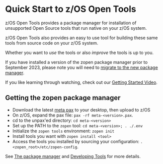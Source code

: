 # Quick Start to z/OS Open Tools

z/OS Open Tools provides a package manager for 
installation of unsupported Open Source tools that run native on your z/OS system. 

z/OS Open Tools also provides an easy to use tool for building these same tools from 
source code on your z/OS system. 

Whether you want to _use_ the tools or also _improve_ the tools is up to you.

If you have installed a version of the zopen package manager prior to September 2023, 
please note you will need to [migrate to the new package manager](Migration.md). 

If you like learning through watching, check out our [Getting Started Video](https://ibm.box.com/s/xh9a6tld8z51a5x3qauhnk0idp7vgkrw). 

## Getting the zopen package manager

- Download the latest [meta pax](https://github.com/ZOSOpenTools/meta/releases) to your desktop, then upload to z/OS
- On z/OS, expand the pax file: `pax -rf meta-<version>.pax`. 
- cd to the unpax'ed directory: `cd meta-<version>`
- Set up the PATH to the `zopen` tool: `cd meta-<version>; . ./.env`
- Initialize the `zopen tools` environment: `zopen init`
- Install tools you want with `zopen install <tool>`
- Access the tools you installed by sourcing your configuration: `. <zopen_root>/etc/zopen-config`. 

See [The package manager](ThePackageManager.md) and [Developing Tools](developing.md) for more details.

